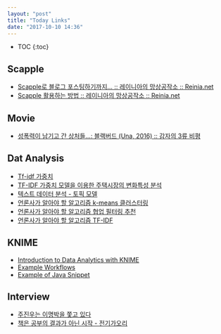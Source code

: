 ```yaml
---
layout: "post"
title: "Today Links"
date: "2017-10-10 14:36"
---
```


- TOC
{:toc}


## Scapple

* [Scapple로 블로그 포스팅하기까지... :: 레이니아의 망상공작소 :: Reinia.net](http://reinia.net/1229)
* [Scapple 활용하는 방법 :: 레이니아의 망상공작소 :: Reinia.net](http://reinia.net/927)


## Movie

* [성폭력이 남기고 간 상처들...: 블랙버드 (Una, 2016) :: 감자의 3류 비평](http://gamja-blog.tistory.com/1830)



## Dat Analysis

* [Tf-idf 가중치](http://jeongsw.tistory.com/449)
* [TF-IDF 가중치 모델을 이용한 주택시장의 변화특성 분석](http://www.reacademy.org/rboard/data/krea2_new/63_4.pdf)
* [텍스트 데이터 분석 - 토픽 모델](http://blog.naver.com/chunjein/220896344134)
* [언론사가 알아야 할 알고리즘 k-means 클러스터링](http://www.bloter.net/archives/263023)
* [언론사가 알아야 할 알고리즘 협업 필터링 추천](http://www.bloter.net/archives/263722)
* [언론사가 알아야 할 알고리즘 TF-IDF](http://www.bloter.net/archives/264262)

## KNIME

* [Introduction to Data Analytics with KNIME ](https://www.safaribooksonline.com/library/view/introduction-to-data/9781491967546/?utm_medium=referral&utm_campaign=publisher&utm_source=oreilly&utm_content=buybox)
* [Example Workflows](https://www.knime.com/example-workflows)
* [Example of Java Snippet ](https://www.knime.com/nodeguide/scripting/java/example-of-java-snippet)


## Interview

* [주진우는 이명박을 쫓고 있다](http://esquirekorea.co.kr/interview/%ec%a3%bc%ec%a7%84%ec%9a%b0%eb%8a%94-%ec%9d%b4%eb%aa%85%eb%b0%95%ec%9d%84-%ec%ab%93%ea%b3%a0-%ec%9e%88%eb%8b%a4/)
* [책은 공부의 결과가 아닌 시작 - 전기가오리](http://ch.yes24.com/article/view/34411)
